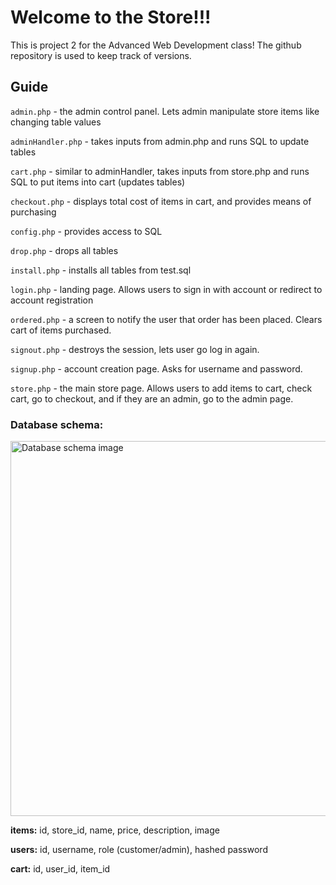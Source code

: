 # Welcome to the Store!!! 

This is project 2 for the Advanced Web Development class!
The github repository is used to keep track of versions.

## Guide
`admin.php` - the admin control panel. Lets admin manipulate store items like changing table values

`adminHandler.php` - takes inputs from admin.php and runs SQL to update tables

`cart.php` - similar to adminHandler, takes inputs from store.php and runs SQL to put items into cart (updates tables)

`checkout.php` - displays total cost of items in cart, and provides means of purchasing

`config.php` - provides access to SQL

`drop.php` - drops all tables

`install.php` - installs all tables from test.sql

`login.php` - landing page. Allows users to sign in with account or redirect to account registration

`ordered.php` - a screen to notify the user that order has been placed. Clears cart of items purchased.

`signout.php` - destroys the session, lets user go log in again.

`signup.php` - account creation page. Asks for username and password.

`store.php` - the main store page. Allows users to add items to cart, check cart, go to checkout, and if they are an admin, go to the admin page.


### Database schema:
<img src="https://cdn.discordapp.com/attachments/1024408546386915329/1134019857076191242/image.png" alt="Database schema image" width="600">

**items:** id, store_id, name, price, description, image

**users:** id, username, role (customer/admin), hashed password  

**cart:** id, user_id, item_id 

